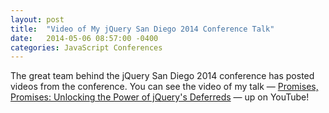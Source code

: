 ```yaml
---
layout: post
title:  "Video of My jQuery San Diego 2014 Conference Talk"
date:   2014-05-06 08:57:00 -0400
categories: JavaScript Conferences
---
```


The great team behind the jQuery San Diego 2014 conference has posted videos from the conference. You can see the video of my talk &mdash; [Promises, Promises: Unlocking the Power of jQuery's Deferreds](http://youtube.com/watch?v=zD-JoRDk8ig) &mdash; up on YouTube!